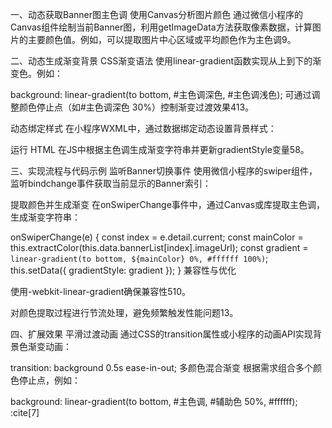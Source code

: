 一、动态获取Banner图主色调
使用Canvas分析图片颜色
通过微信小程序的Canvas组件绘制当前Banner图，利用getImageData方法获取像素数据，计算图片的主要颜色值。例如，可以提取图片中心区域或平均颜色作为主色调9。


二、动态生成渐变背景
CSS渐变语法
使用linear-gradient函数实现从上到下的渐变色。例如：



background: linear-gradient(to bottom, #主色调深色, #主色调浅色);
可通过调整颜色停止点（如#主色调深色 30%）控制渐变过渡效果413。

动态绑定样式
在小程序WXML中，通过数据绑定动态设置背景样式：



<view style="background: {{gradientStyle}};"></view>
运行 HTML
在JS中根据主色调生成渐变字符串并更新gradientStyle变量58。

三、实现流程与代码示例
监听Banner切换事件
使用微信小程序的swiper组件，监听bindchange事件获取当前显示的Banner索引：



<swiper bindchange="onSwiperChange">
  <swiper-item wx:for="{{bannerList}}" wx:key="id"></swiper-item>
</swiper>

提取颜色并生成渐变
在onSwiperChange事件中，通过Canvas或库提取主色调，生成渐变字符串：


onSwiperChange(e) {
  const index = e.detail.current;
  const mainColor = this.extractColor(this.data.bannerList[index].imageUrl);
  const gradient = `linear-gradient(to bottom, ${mainColor} 0%, #ffffff 100%)`;
  this.setData({ gradientStyle: gradient });
}
兼容性与优化

使用-webkit-linear-gradient确保兼容性510。

对颜色提取过程进行节流处理，避免频繁触发性能问题13。

四、扩展效果
平滑过渡动画
通过CSS的transition属性或小程序的动画API实现背景色渐变动画：


transition: background 0.5s ease-in-out;
多颜色混合渐变
根据需求组合多个颜色停止点，例如：


background: linear-gradient(to bottom, #主色调, #辅助色 50%, #ffffff);
:cite[7]